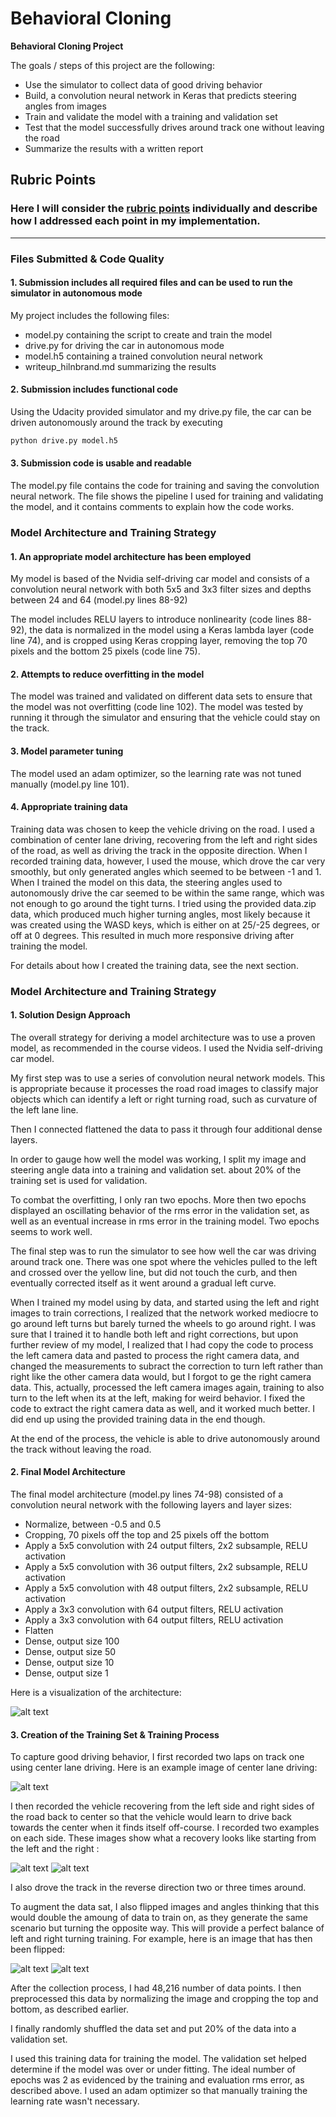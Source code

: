 # **Behavioral Cloning** 

**Behavioral Cloning Project**

The goals / steps of this project are the following:
* Use the simulator to collect data of good driving behavior
* Build, a convolution neural network in Keras that predicts steering angles from images
* Train and validate the model with a training and validation set
* Test that the model successfully drives around track one without leaving the road
* Summarize the results with a written report


[//]: # (Image References)

[nvidia_cnn_image]: ./images/cnn-architecture-624x890.png "Nvidia Model Visualization"
[center]: ./images/center_2016_12_01_13_33_08_951.jpg "Center Driving"
[left]: ./images/recovery_left.png "Left Recovery Image"
[right]: ./images/recovery_right.png "Right Recovery Image"
[normal]: ./images/center_2016_12_01_13_31_13_279.jpg "Normal Image"
[flipped]: ./images/center_2016_12_01_13_31_13_279_flipped.jpg "Flipped Image"

## Rubric Points
### Here I will consider the [rubric points](https://review.udacity.com/#!/rubrics/432/view) individually and describe how I addressed each point in my implementation.  

---
### Files Submitted & Code Quality

#### 1. Submission includes all required files and can be used to run the simulator in autonomous mode

My project includes the following files:
* model.py containing the script to create and train the model
* drive.py for driving the car in autonomous mode
* model.h5 containing a trained convolution neural network 
* writeup_hilnbrand.md summarizing the results

#### 2. Submission includes functional code
Using the Udacity provided simulator and my drive.py file, the car can be driven autonomously around the track by executing 
```sh
python drive.py model.h5
```

#### 3. Submission code is usable and readable

The model.py file contains the code for training and saving the convolution neural network. The file shows the pipeline I used for training and validating the model, and it contains comments to explain how the code works.

### Model Architecture and Training Strategy

#### 1. An appropriate model architecture has been employed

My model is based of the Nvidia self-driving car model and consists of a convolution neural network with both 5x5 and 3x3 filter sizes and depths between 24 and 64 (model.py lines 88-92) 

The model includes RELU layers to introduce nonlinearity (code lines 88-92), the data is normalized in the model using a Keras lambda layer (code line 74), and is cropped using Keras cropping layer, removing the top 70 pixels and the bottom 25 pixels (code line 75). 

#### 2. Attempts to reduce overfitting in the model

The model was trained and validated on different data sets to ensure that the model was not overfitting (code line 102). The model was tested by running it through the simulator and ensuring that the vehicle could stay on the track.

#### 3. Model parameter tuning

The model used an adam optimizer, so the learning rate was not tuned manually (model.py line 101).

#### 4. Appropriate training data

Training data was chosen to keep the vehicle driving on the road. I used a combination of center lane driving, recovering from the left and right sides of the road, as well as driving the track in the opposite direction. When I recorded training data, however, I used the mouse, which drove the car very smoothly, but only generated angles which seemed to be between -1 and 1. When I trained the model on this data, the steering angles used to autonomously drive the car seemed to be within the same range, which was not enough to go around the tight turns. I tried using the provided data.zip data, which produced much higher turning angles, most likely because it was created using the WASD keys, which is either on at 25/-25 degrees, or off at 0 degrees. This resulted in much more responsive driving after training the model.

For details about how I created the training data, see the next section. 

### Model Architecture and Training Strategy

#### 1. Solution Design Approach

The overall strategy for deriving a model architecture was to use a proven model, as recommended in the course videos. I used the Nvidia self-driving car model.

My first step was to use a series of convolution neural network models. This is appropriate because it processes the road road images to classify major objects which can identify a left or right turning road, such as curvature of the left lane line.

Then I connected flattened the data to pass it through four additional dense layers.

In order to gauge how well the model was working, I split my image and steering angle data into a training and validation set. about 20% of the training set is used for validation.

To combat the overfitting, I only ran two epochs. More then two epochs displayed an oscillating behavior of the rms error in the validation set, as well as an eventual increase in rms error in the training model. Two epochs seems to work well.

The final step was to run the simulator to see how well the car was driving around track one. There was one spot where the vehicles pulled to the left and crossed over the yellow line, but did not touch the curb, and then eventually corrected itself as it went around a gradual left curve.

When I trained my model using by data, and started using the left and right images to train corrections, I realized that the network worked mediocre to go around left turns but barely turned the wheels to go around right. I was sure that I trained it to handle both left and right corrections, but upon further review of my model, I realized that I had copy the code to process the left camera data and pasted to process the right camera data, and changed the measurements to subract the correction to turn left rather than right like the other camera data would, but I forgot to ge the right camera data. This, actually, processed the left camera images again, training to also turn to the left when its at the left, making for weird behavior. I fixed the code to extract the right camera data as well, and it worked much better. I did end up using the provided training data in the end though.

At the end of the process, the vehicle is able to drive autonomously around the track without leaving the road.

#### 2. Final Model Architecture

The final model architecture (model.py lines 74-98) consisted of a convolution neural network with the following layers and layer sizes:

* Normalize, between -0.5 and 0.5
* Cropping, 70 pixels off the top and 25 pixels off the bottom
* Apply a 5x5 convolution with 24 output filters, 2x2 subsample, RELU activation
* Apply a 5x5 convolution with 36 output filters, 2x2 subsample, RELU activation
* Apply a 5x5 convolution with 48 output filters, 2x2 subsample, RELU activation
* Apply a 3x3 convolution with 64 output filters, RELU activation
* Apply a 3x3 convolution with 64 output filters, RELU activation
* Flatten
* Dense, output size 100
* Dense, output size 50
* Dense, output size 10
* Dense, output size 1

Here is a visualization of the architecture:

![alt text][nvidia_cnn_image]

#### 3. Creation of the Training Set & Training Process

To capture good driving behavior, I first recorded two laps on track one using center lane driving. Here is an example image of center lane driving:

![alt text][center]

I then recorded the vehicle recovering from the left side and right sides of the road back to center so that the vehicle would learn to drive back towards the center when it finds itself off-course. I recorded two examples on each side. These images show what a recovery looks like starting from the left and the right :

![alt text][left]
![alt text][right]

I also drove the track in the reverse direction two or three times around.

To augment the data sat, I also flipped images and angles thinking that this would double the amoung of data to train on, as they generate the same scenario but turning the opposite way. This will provide a perfect balance of left and right turning training. For example, here is an image that has then been flipped:

![alt text][normal]
![alt text][flipped]

After the collection process, I had 48,216 number of data points. I then preprocessed this data by normalizing the image and cropping the top and bottom, as described earlier.

I finally randomly shuffled the data set and put 20% of the data into a validation set. 

I used this training data for training the model. The validation set helped determine if the model was over or under fitting. The ideal number of epochs was 2 as evidenced by the training and evaluation rms error, as described above. I used an adam optimizer so that manually training the learning rate wasn't necessary.
